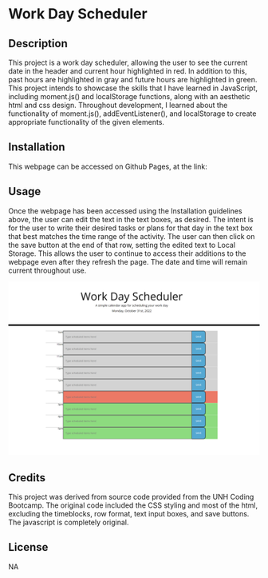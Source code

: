# Work Day Scheduler

## Description
This project is a work day scheduler, allowing the user to see the current date in the header and current hour highlighted in red. In addition to this, past hours are highlighted in gray and future hours are highlighted in green. This project intends to showcase the skills that I have learned in JavaScript, including moment.js() and localStorage functions, along with an aesthetic html and css design. Throughout development, I learned about the functionality of moment.js(), addEventListener(), and localStorage to create appropriate functionality of the given elements.

## Installation

This webpage can be accessed on Github Pages, at the link:

## Usage

Once the webpage has been accessed using the Installation guidelines above, the user can edit the text in the text boxes, as desired. The intent is for the user to write their desired tasks or plans for that day in the text box that best matches the time range of the activity. The user can then click on the save button at the end of that row, setting the edited text to Local Storage. This allows the user to continue to access their additions to the webpage even after they refresh the page. The date and time will remain current throughout use.

![Scheduler Readme Screenshot](./Assets/work-day-scheduler-screenshot.png)

## Credits

This project was derived from source code provided from the UNH Coding Bootcamp. The original code included the CSS styling and most of the html, excluding the timeblocks, row format, text input boxes, and save buttons. The javascript is completely original.

## License

NA
